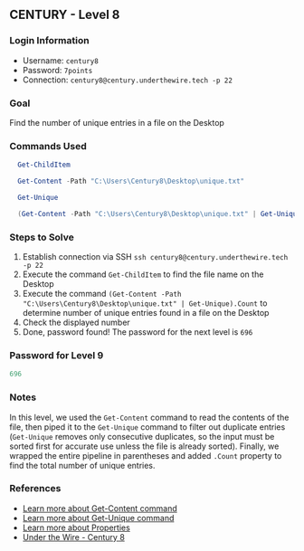 ## CENTURY - Level 8


### Login Information
- Username: `century8`
- Password: `7points`
- Connection: `century8@century.underthewire.tech -p 22`


### Goal
Find the number of unique entries in a file on the Desktop


### Commands Used
```powershell
  Get-ChildItem
```
```powershell
  Get-Content -Path "C:\Users\Century8\Desktop\unique.txt"
```
```powershell
  Get-Unique
```
```powershell
  (Get-Content -Path "C:\Users\Century8\Desktop\unique.txt" | Get-Unique).Count
```

### Steps to Solve
1. Establish connection via SSH `ssh century8@century.underthewire.tech -p 22`
2. Execute the command `Get-ChildItem` to find the file name on the Desktop
3. Execute the command `(Get-Content -Path "C:\Users\Century8\Desktop\unique.txt" | Get-Unique).Count` to determine number of unique entries found in a file on the Desktop
4. Check the displayed number
5. Done, password found! The password for the next level is `696`


### Password for Level 9
```powershell
696
```

### Notes
In this level, we used the `Get-Content` command to read the contents of the file, then piped it to the `Get-Unique` command to filter out duplicate entries (`Get-Unique` removes only consecutive duplicates, so the input must be sorted first for accurate use unless the file is already sorted). Finally, we wrapped the entire pipeline in parentheses and added `.Count` property to find the total number of unique entries.


### References
- [Learn more about Get-Content command](https://learn.microsoft.com/en-us/powershell/module/microsoft.powershell.management/get-content?view=powershell-7.5)
- [Learn more about Get-Unique command](https://learn.microsoft.com/en-us/powershell/module/microsoft.powershell.utility/get-unique?view=powershell-7.5)
- [Learn more about Properties](https://learn.microsoft.com/en-us/powershell/module/microsoft.powershell.core/about/about_properties?view=powershell-7.5)
- [Under the Wire - Century 8](https://underthewire.tech/century-8)